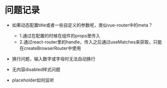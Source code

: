 <!--
 * @Author: yeyu98
 * @Date: 2024-09-12 22:50:43
 * @LastEditors: yeyu98
 * @LastEditTime: 2024-09-12 22:51:51
 * @Description: 
-->
# 问题记录

- 如果动态配置title或者一些自定义的参数呢，类似vue-router中的meta？
    - 1.通过在配置的时候在组件的props里传入
    - 2.通过react-router里的handle，传入之后通过useMatches来获取，只能在createBrowserRouter中使用

- 换行问题，输入数字或字母时无法自动换行
- 无内容disabled样式问题
- placeholder如何监听